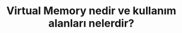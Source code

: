 ---
layout: medium-post
title: Virtual Memory nedir ve kullanım alanları nelerdir?
ext-url: https://medium.com/@gokhansengun/virtual-memory-nedir-ve-kullan%C4%B1m-alanlar%C4%B1-nelerdir-14deec0070a1
lang: tr
medium: yes
---